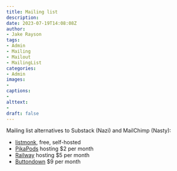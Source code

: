 ```yaml
---
title: Mailing list
description: 
date: 2023-07-19T14:08:08Z
author:
- Jake Rayson
tags: 
- Admin
- Mailing
- Mailout
- MailingList
categories:
- Admin
images: 
- 
captions:
- 
alttext:
- 
draft: false
---
```


Mailing list alternatives to Substack (Nazi) and MailChimp (Nasty):

* [listmonk](https://listmonk.app/), free, self-hosted
* [PikaPods](https://www.pikapods.com/apps) hosting $2 per month
* [Railway](https://railway.app/pricing) hosting $5 per month
* [Buttondown](https://buttondown.email/) $9 per month
